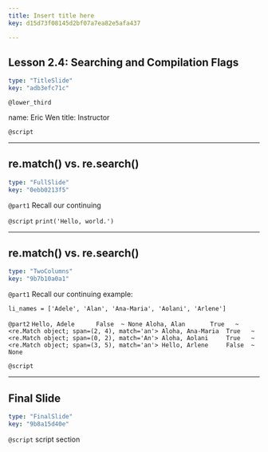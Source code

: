 ```yaml
---
title: Insert title here
key: d15d73f08145d2bf07a7ea82e5afa437

---
```

## Lesson 2.4: Searching and Compilation Flags

```yaml
type: "TitleSlide"
key: "adb3efc71c"
```

`@lower_third`

name: Eric Wen
title: Instructor


`@script`



---
## re.match() vs. re.search()

```yaml
type: "FullSlide"
key: "0ebb0213f5"
```

`@part1`
Recall our continuing


`@script`
`print('Hello, world.')`


---
## re.match() vs. re.search()

```yaml
type: "TwoColumns"
key: "9b7b10a0a1"
```

`@part1`
Recall our continuing example:

`li_names = ['Adele', 'Alan', 'Ana-Maria', 'Aolani', 'Arlene']`


`@part2`
`
Hello, Adele      False  ~ None
Aloha, Alan       True   ~ <re.Match object; span=(2, 4), match='an'>
Aloha, Ana-Maria  True   ~ <re.Match object; span=(0, 2), match='An'>
Aloha, Aolani     True   ~ <re.Match object; span=(3, 5), match='an'>
Hello, Arlene     False  ~ None
`


`@script`



---
## Final Slide

```yaml
type: "FinalSlide"
key: "9b8a15d40e"
```

`@script`
script section

